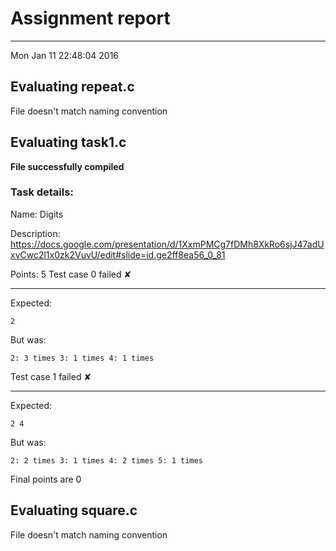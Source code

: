 # Assignment report
---
Mon Jan 11 22:48:04 2016

## Evaluating repeat.c

File doesn't match naming convention

## Evaluating task1.c

**File successfully compiled**

### Task details:

Name: Digits

Description: https://docs.google.com/presentation/d/1XxmPMCg7fDMh8XkRo6sjJ47adUxvCwc2l1x0zk2VuvU/edit#slide=id.ge2ff8ea56_0_81

Points: 5
Test case 0 failed ✘ 

---
Expected:
```
2
```
But was:
```
2: 3 times 3: 1 times 4: 1 times
```
Test case 1 failed ✘ 

---
Expected:
```
2 4
```
But was:
```
2: 2 times 3: 1 times 4: 2 times 5: 1 times
```

 Final points are 0
## Evaluating square.c

File doesn't match naming convention

